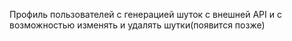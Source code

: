 Профиль пользователей с генерацией шуток с внешней API и с возможностью изменять и удалять шутки(появится позже)